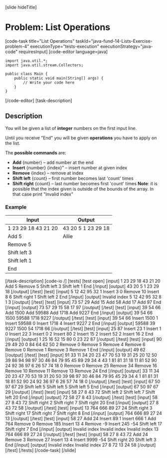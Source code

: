 [slide hideTitle]
# Problem: List Operations
[code-task title="List Operations" taskId="java-fund-14-Lists-Exercise-problem-4" executionType="tests-execution" executionStrategy="java-code" requiresInput]
[code-editor language=java]
```
import java.util.*;
import java.util.stream.Collectors;

public class Main {
    public static void main(String[] args) {
        // Write your code here
    }
}
```
[/code-editor]
[task-description]
## Description
You will be given a list of **integer** numbers on the first input line.

Until you receive "End" you will be given **operations** you have to apply on the list.

The **possible commands** are:
- **Add** \{number\} – add number at the end
- **Insert** \{number\} \{index\}” – insert number at given index
- **Remove** \{index\} – remove at index
- **Shift left** \{count\} – first number becomes last 'count' times
- **Shift right** \{count\} – last number becomes first 'count' times
**Note**: it is possible that the index given is outside of the bounds of the array. In that case print "Invalid index"

### Example
| **Input** | **Output** |
| --- | --- |
| 1 23 29 18 43 21 20  | 43 20 5 1 23 29 18 |
| Add 5 | Allie |
| Remove 5 | |
| Shift left 3 | |
| Shift left 1 | |
| End | |

[/task-description]
[code-io /]
[tests]
[test open]
[input]
1 23 29 18 43 21 20 
Add 5
Remove 5
Shift left 3
Shift left 1
End
[/input]
[output]
43 20 5 1 23 29 18
[/output]
[/test]
[test]
[input]
5 12 42 95 32 1
Insert 3 0
Remove 10
Insert 8 6
Shift right 1
Shift left 2
End
[/input]
[output]
Invalid index
5 12 42 95 32 8 1 3
[/output]
[/test]
[test]
[input]
73 57 29
Add 15
Add 58
Add 17
Add 97
End
[/input]
[output]
73 57 29 15 58 17 97
[/output]
[/test]
[test]
[input]
39 54 66
Add 1500
Add 59588
Add 1718
Add 9227
End
[/input]
[output]
39 54 66 1500 59588 1718 9227
[/output]
[/test]
[test]
[input]
39 54 66
Insert 1500 1
Insert 59588 0
Insert 1718 4
Insert 9227 2
End
[/input]
[output]
59588 39 9227 1500 54 1718 66
[/output]
[/test]
[test]
[input]
25 87
Insert 23 1
Insert 1 0
Insert 22 3
Insert 0 2
Insert 80 2
Insert 15 2
Insert 52 2
Insert 16 2
End
[/input]
[output]
1 25 16 52 15 80 0 23 22 87
[/output]
[/test]
[test]
[input]
90 29 49 20 0 84 64 62 50 2
Remove 0
Remove 5
Remove 4
Remove 6
Remove 0
Remove 1
Remove 3
Remove 1
End
[/input]
[output]
49 62
[/output]
[/test]
[test]
[input]
91 33 11 34 20 23 47 70 53 19 31 25 20 12 50 39 86 94 98 97 30 46 84 79 95 45 89 29 34 4 43 1 81 81 31 18 11 81 52 90 24 92 36 97 6 26 57 74 18 0
Remove 0
Remove 25
Remove 34
Remove 16
Remove 10
Remove 11
Remove 13
Remove 24
End
[/input]
[output]
33 11 34 20 23 47 70 53 19 31 20 50 39 98 97 30 46 84 79 95 45 29 34 4 1 81 81 31 18 81 52 90 24 92 36 97 6 26 57 74 18 0
[/output]
[/test]
[test]
[input]
67 50 97 67 29
Shift left 5
Shift left 5
Shift left 5
End
[/input]
[output]
67 50 97 67 29
[/output]
[/test]
[test]
[input]
58 27 8 43 72
Shift left 2
Shift left 7
Shift left 20
End
[/input]
[output]
72 58 27 8 43
[/output]
[/test]
[test]
[input]
58 27 8 43 72
Shift right 2
Shift right 7
Shift right 20
End
[/input]
[output]
27 8 43 72 58
[/output]
[/test]
[test]
[input]
13 764 666 89 27 24
Shift right 3
Shift right 17
Shift right 7
Shift right 8
End
[/input]
[output]
764 666 89 27 24 13
[/output]
[/test]
[test]
[input]
58 27
Add 24
Insert 89 1
Insert 666 1
Add 764
Remove 0
Remove 185
Insert 13 4
Remove -9
Insert 245 -54
Shift left 17
Shift right 7
End
[/input]
[output]
Invalid index
Invalid index
Invalid index
13 764 666 89 27 24
[/output]
[/test]
[test]
[input]
58 27 8 43 72
Add 24
Remove 3
Remove 27
Insert 13 4
Insert 9999 -54
Shift right 20
Shift left 3
End
[/input]
[output]
Invalid index
Invalid index
27 8 72 13 24 58
[/output]
[/test]
[/tests]
[/code-task]
[/slide]
